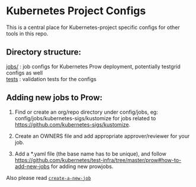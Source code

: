 # Kubernetes Project Configs

This is a central place for Kubernetes-project specific configs for other tools in this repo.

## Directory structure:

[jobs/](./jobs) : job configs for Kubernetes Prow deployment, potentially testgrid configs as well  
[tests](./tests) : validation tests for the configs

## Adding new jobs to Prow:

1. Find or create an org/repo directory under config/jobs, eg: config/jobs/kubernetes-sigs/kustomize for jobs related to https://github.com/kubernetes-sigs/kustomize.

1. Create an OWNERS file and add appropriate approver/reviewer for your job.

1. Add a *.yaml file (the base name has to be unique), and follow https://github.com/kubernetes/test-infra/tree/master/prow#how-to-add-new-jobs for adding new prowjobs.

Also please read [`create-a-new-job`]

[`create-a-new-job`]: /README.md#create-a-new-job
